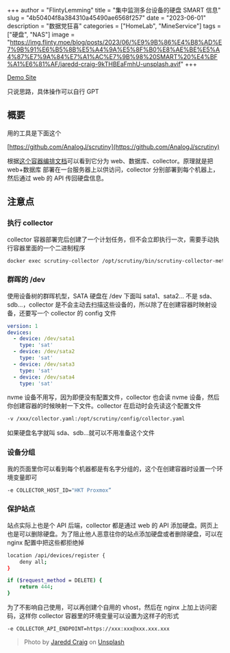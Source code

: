 +++
author = "FlintyLemming"
title = "集中监测多台设备的硬盘 SMART 信息"
slug = "4b50404f8a384310a45490ae6568f257"
date = "2023-06-01"
description = "数据党狂喜"
categories = ["HomeLab", "MineService"]
tags = ["硬盘", "NAS"]
image = "https://img.flinty.moe/blog/posts/2023/06/%E9%9B%86%E4%B8%AD%E7%9B%91%E6%B5%8B%E5%A4%9A%E5%8F%B0%E8%AE%BE%E5%A4%87%E7%9A%84%E7%A1%AC%E7%9B%98%20SMART%20%E4%BF%A1%E6%81%AF/jaredd-craig-9kTHBEaFmhU-unsplash.avif"
+++

[Demo Site](https://disks.mitsea.com/web/dashboard)

只说思路，具体操作可以自行 GPT

## 概要

用的工具是下面这个

[https://github.com/AnalogJ/scrutiny](https://github.com/AnalogJ/scrutiny)

根据[这个容器编排文档](https://github.com/AnalogJ/scrutiny/blob/master/docker/example.hubspoke.docker-compose.yml)可以看到它分为 web、数据库、collector。原理就是把 web+数据库 部署在一台服务器上以供访问，collector 分别部署到每个机器上，然后通过 web 的 API 传回硬盘信息。

## 注意点

### 执行 collector

collector 容器部署完后创建了一个计划任务，但不会立即执行一次，需要手动执行容器里面的一个二进制程序

```bash
docker exec scrutiny-collector /opt/scrutiny/bin/scrutiny-collector-metrics run
```

### 群晖的 /dev

使用设备树的群晖机型，SATA 硬盘在 /dev 下面叫 sata1、sata2… 不是 sda、sdb…，collector 是不会主动去扫描这些设备的，所以除了在创建容器时映射设备，还要写一个 collector 的 config 文件

```yaml
version: 1
devices:
  - device: /dev/sata1
    type: 'sat'
  - device: /dev/sata2
    type: 'sat'
  - device: /dev/sata3
    type: 'sat'
  - device: /dev/sata4
    type: 'sat'
```

nvme 设备不用写，因为即便没有配置文件，collector 也会读 nvme 设备，然后你创建容器的时候映射一下文件。collector 在启动时会先读这个配置文件

```bash
-v /xxx/collector.yaml:/opt/scrutiny/config/collector.yaml
```

如果硬盘名字就叫 sda、sdb…就可以不用准备这个文件

### 设备分组

我的页面里你可以看到每个机器都是有名字分组的，这个在创建容器时设置一个环境变量即可

```bash
-e COLLECTOR_HOST_ID="HKT Proxmox”
```

### 保护站点

站点实际上也是个 API 后端，collector 都是通过 web 的 API 添加硬盘。网页上也是可以删除硬盘。为了阻止他人恶意往你的站点添加硬盘或者删除硬盘，可以在 nginx 配置中把这些都拒绝掉

```bash
location /api/devices/register {
    deny all;
}

if ($request_method = DELETE) {
    return 444;
}
```

为了不影响自己使用，可以再创建个自用的 vhost，然后在 nginx 上加上访问密码，这样你 collector 容器里的环境变量可以设置为这样子的形式

```bash
-e COLLECTOR_API_ENDPOINT=https://xxx:xxx@xxx.xxx.xxx
```

> Photo by [Jaredd Craig](https://unsplash.com/@jareddc?utm_source=unsplash&utm_medium=referral&utm_content=creditCopyText) on [Unsplash](https://unsplash.com/?utm_source=unsplash&utm_medium=referral&utm_content=creditCopyText)
